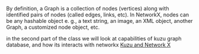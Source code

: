 By definition, a Graph is a collection of nodes (vertices) 
along with identified pairs of nodes (called edges, links, etc). In NetworkX, nodes can be any hashable object e.
g., a text string, an image, an XML object, another Graph, a customized node object, etc.

in the second part of the class we will look at capabilities of 
kuzu graph database,  and how its interacts with networkx
[Kuzu and Network X](https://colab.research.google.com/drive/1_AK-CHELz0fLAc2RCPvPgD-R7-NGyrGu#scrollTo=vSRjlfCTToyz)
